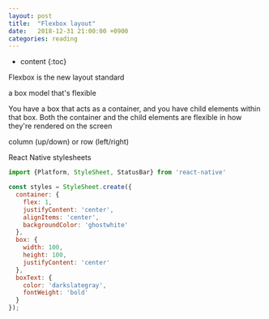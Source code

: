 ```yaml
---
layout: post
title:  "Flexbox layout"
date:   2018-12-31 21:00:00 +0900
categories: reading
---
```


* content
{:toc}

Flexbox is the new layout standard


a box model that's flexible

You have a box that acts as a container, and you have child elements within that box.
Both the container and the child elements are flexible in how they're rendered on the screen

column (up/down) or row (left/right)


React Native stylesheets

```javascript
import {Platform, StyleSheet, StatusBar} from 'react-native'

const styles = StyleSheet.create({
  container: {
    flex: 1,
    justifyContent: 'center',
    alignItems: 'center',
    backgroundColor: 'ghostwhite'
  },
  box: {
    width: 100,
    height: 100,
    justifyContent: 'center'
  },
  boxText: {
    color: 'darkslategray',
    fontWeight: 'bold'
  }
});
```
